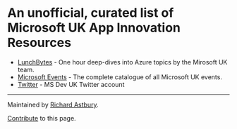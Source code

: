 # An unofficial, curated list of Microsoft UK App Innovation Resources

* [LunchBytes](https://learn.microsoft.com/en-us/shows/lunchbytes/) - One hour deep-dives into Azure topics by the Mirosoft UK team.
* [Microsoft Events](https://www.microsoft.com/en-gb/events/) - The complete catalogue of all Microsoft UK events.
* [Twitter](https://twitter.com/msdevUK) - MS Dev UK Twitter account

---

Maintained by [Richard Astbury](https://twitter.com/richorama).

[Contribute](https://github.com/richorama/msuk) to this page.
